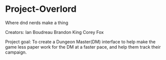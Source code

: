 # Project-Overlord
Where dnd nerds make a thing

Creators: Ian Boudreau Brandon King Corey Fox

Project goal: To create a Dungeon Master(DM) interface to help make the game less paper work for the DM at a faster pace, and help them track their campaign.
